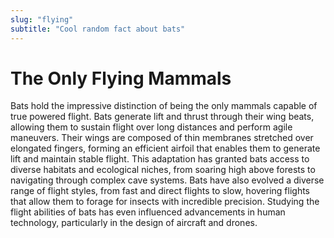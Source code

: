 ```yaml
---
slug: "flying"
subtitle: "Cool random fact about bats"
---
```


# The Only Flying Mammals

Bats hold the impressive distinction of being the only mammals capable of true powered flight.
Bats generate lift and thrust through their wing beats,
allowing them to sustain flight over long distances and perform agile maneuvers.
Their wings are composed of thin membranes stretched over elongated fingers,
forming an efficient airfoil that enables them to generate lift and maintain stable flight.
This adaptation has granted bats access to diverse habitats and ecological niches,
from soaring high above forests to navigating through complex cave systems.
Bats have also evolved a diverse range of flight styles,
from fast and direct flights to slow,
hovering flights that allow them to forage for insects with incredible precision.
Studying the flight abilities of bats has even influenced advancements in human technology,
particularly in the design of aircraft and drones.
